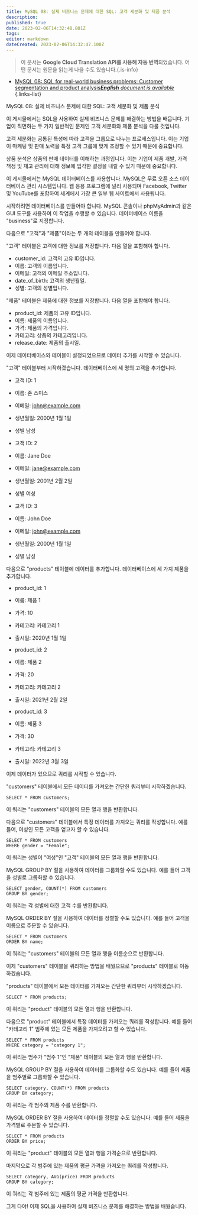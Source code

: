 ```yaml
---
title: MySQL 08: 실제 비즈니스 문제에 대한 SQL: 고객 세분화 및 제품 분석
description: 
published: true
date: 2023-02-06T14:32:48.801Z
tags: 
editor: markdown
dateCreated: 2023-02-06T14:32:47.100Z
---
```


> 이 문서는 **Google Cloud Translation API를 사용해 자동 번역**되었습니다.
어떤 문서는 원문을 읽는게 나을 수도 있습니다.{.is-info}



- [MySQL 08: SQL for real-world business problems: Customer segmentation and product analysis***English** document is available*](/en/Knowledge-base/mysql-for-planner-marketers/Learning/mysql-08-sql-for-real-world-business-problems-customer-segmentation-and-product-analysis)
{.links-list}


MySQL 08: 실제 비즈니스 문제에 대한 SQL: 고객 세분화 및 제품 분석

이 게시물에서는 SQL을 사용하여 실제 비즈니스 문제를 해결하는 방법을 배웁니다. 기업이 직면하는 두 가지 일반적인 문제인 고객 세분화와 제품 분석을 다룰 것입니다.

고객 세분화는 공통된 특성에 따라 고객을 그룹으로 나누는 프로세스입니다. 이는 기업이 마케팅 및 판매 노력을 특정 고객 그룹에 맞게 조정할 수 있기 때문에 중요합니다.

상품 분석은 상품의 판매 데이터를 이해하는 과정입니다. 이는 기업이 제품 개발, 가격 책정 및 재고 관리에 대해 정보에 입각한 결정을 내릴 수 있기 때문에 중요합니다.

이 게시물에서는 MySQL 데이터베이스를 사용합니다. MySQL은 무료 오픈 소스 데이터베이스 관리 시스템입니다. 웹 응용 프로그램에 널리 사용되며 Facebook, Twitter 및 YouTube를 포함하여 세계에서 가장 큰 일부 웹 사이트에서 사용됩니다.

시작하려면 데이터베이스를 만들어야 합니다. MySQL 콘솔이나 phpMyAdmin과 같은 GUI 도구를 사용하여 이 작업을 수행할 수 있습니다. 데이터베이스 이름을 "business"로 지정합니다.

다음으로 "고객"과 "제품"이라는 두 개의 테이블을 만들어야 합니다.

"고객" 테이블은 고객에 대한 정보를 저장합니다. 다음 열을 포함해야 합니다.

* customer_id: 고객의 고유 ID입니다.
* 이름: 고객의 이름입니다.
* 이메일: 고객의 이메일 주소입니다.
* date_of_birth: 고객의 생년월일.
* 성별: 고객의 성별입니다.

"제품" 테이블은 제품에 대한 정보를 저장합니다. 다음 열을 포함해야 합니다.

* product_id: 제품의 고유 ID입니다.
* 이름: 제품의 이름입니다.
* 가격: 제품의 가격입니다.
* 카테고리: 상품의 카테고리입니다.
* release_date: 제품의 출시일.

이제 데이터베이스와 테이블이 설정되었으므로 데이터 추가를 시작할 수 있습니다.

"고객" 테이블부터 시작하겠습니다. 데이터베이스에 세 명의 고객을 추가합니다.

* 고객 ID: 1
* 이름: 존 스미스
* 이메일: john@example.com
* 생년월일: 2000년 1월 1일
* 성별 남성

* 고객 ID: 2
* 이름: Jane Doe
* 이메일: jane@example.com
* 생년월일: 2001년 2월 2일
* 성별 여성

* 고객 ID: 3
* 이름: John Doe
* 이메일: john@example.com
* 생년월일: 2000년 1월 1일
* 성별 남성

다음으로 "products" 테이블에 데이터를 추가합니다. 데이터베이스에 세 가지 제품을 추가합니다.

* product_id: 1
* 이름: 제품 1
* 가격: 10
* 카테고리: 카테고리 1
* 출시일: 2020년 1월 1일

* product_id: 2
* 이름: 제품 2
* 가격: 20
* 카테고리: 카테고리 2
* 출시일: 2021년 2월 2일

* product_id: 3
* 이름: 제품 3
* 가격: 30
* 카테고리: 카테고리 3
* 출시일: 2022년 3월 3일

이제 데이터가 있으므로 쿼리를 시작할 수 있습니다.

"customers" 테이블에서 모든 데이터를 가져오는 간단한 쿼리부터 시작하겠습니다.

```mysql
SELECT * FROM customers;
```

이 쿼리는 "customers" 테이블의 모든 열과 행을 반환합니다.

다음으로 "customers" 테이블에서 특정 데이터를 가져오는 쿼리를 작성합니다. 예를 들어, 여성인 모든 고객을 얻고자 할 수 있습니다.

```mysql
SELECT * FROM customers
WHERE gender = "Female";
```

이 쿼리는 성별이 "여성"인 "고객" 테이블의 모든 열과 행을 반환합니다.

MySQL GROUP BY 절을 사용하여 데이터를 그룹화할 수도 있습니다. 예를 들어 고객을 성별로 그룹화할 수 있습니다.

```mysql
SELECT gender, COUNT(*) FROM customers
GROUP BY gender;
```

이 쿼리는 각 성별에 대한 고객 수를 반환합니다.

MySQL ORDER BY 절을 사용하여 데이터를 정렬할 수도 있습니다. 예를 들어 고객을 이름으로 주문할 수 있습니다.

```mysql
SELECT * FROM customers
ORDER BY name;
```

이 쿼리는 "customers" 테이블의 모든 열과 행을 이름순으로 반환합니다.

이제 "customers" 테이블을 쿼리하는 방법을 배웠으므로 "products" 테이블로 이동하겠습니다.

"products" 테이블에서 모든 데이터를 가져오는 간단한 쿼리부터 시작하겠습니다.

```mysql
SELECT * FROM products;
```

이 쿼리는 "product" 테이블의 모든 열과 행을 반환합니다.

다음으로 "product" 테이블에서 특정 데이터를 가져오는 쿼리를 작성합니다. 예를 들어 "카테고리 1" 범주에 있는 모든 제품을 가져오려고 할 수 있습니다.

```mysql
SELECT * FROM products
WHERE category = "category 1";
```

이 쿼리는 범주가 "범주 1"인 "제품" 테이블의 모든 열과 행을 반환합니다.

MySQL GROUP BY 절을 사용하여 데이터를 그룹화할 수도 있습니다. 예를 들어 제품을 범주별로 그룹화할 수 있습니다.

```mysql
SELECT category, COUNT(*) FROM products
GROUP BY category;
```

이 쿼리는 각 범주의 제품 수를 반환합니다.

MySQL ORDER BY 절을 사용하여 데이터를 정렬할 수도 있습니다. 예를 들어 제품을 가격별로 주문할 수 있습니다.

```mysql
SELECT * FROM products
ORDER BY price;
```

이 쿼리는 "product" 테이블의 모든 열과 행을 가격순으로 반환합니다.

마지막으로 각 범주에 있는 제품의 평균 가격을 가져오는 쿼리를 작성합니다.

```mysql
SELECT category, AVG(price) FROM products
GROUP BY category;
```

이 쿼리는 각 범주에 있는 제품의 평균 가격을 반환합니다.

그게 다야! 이제 SQL을 사용하여 실제 비즈니스 문제를 해결하는 방법을 배웠습니다.